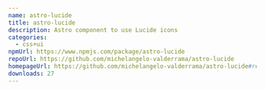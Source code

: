 ```yaml
---
name: astro-lucide
title: astro-lucide
description: Astro component to use Lucide icons
categories:
  - css+ui
npmUrl: https://www.npmjs.com/package/astro-lucide
repoUrl: https://github.com/michelangelo-valderrama/astro-lucide
homepageUrl: https://github.com/michelangelo-valderrama/astro-lucide#readme
downloads: 27
---
```

